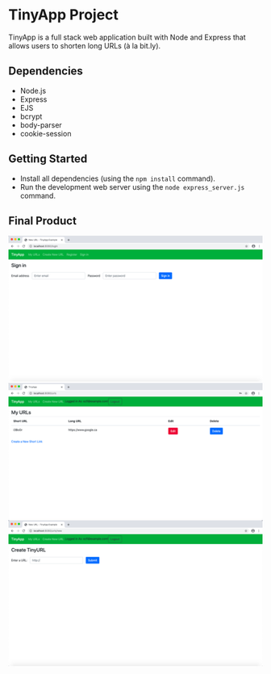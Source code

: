 # TinyApp Project

TinyApp is a full stack web application built with Node and Express that allows users to shorten long URLs (à la bit.ly).


## Dependencies

- Node.js
- Express
- EJS
- bcrypt
- body-parser
- cookie-session

## Getting Started

- Install all dependencies (using the `npm install` command).
- Run the development web server using the `node express_server.js` command.

## Final Product

!["Screenshot of Signin page"](https://github.com/evaEZ/tinyapp/blob/master/docs/TinyApp%20-%20Signin.png)
!["Screenshot of urls page"](https://github.com/evaEZ/tinyapp/blob/master/docs/TinyApp%20-%20urls%20page.png)
!["Screenshot of urls/new page"](https://github.com/evaEZ/tinyapp/blob/master/docs/TinyApp%20-%20urls:new%20page.png)
